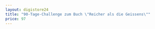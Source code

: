 ```yaml
---
layout: digistore24
title: "90-Tage-Challenge zum Buch \"Reicher als die Geissens\""
price: 97
---
```

